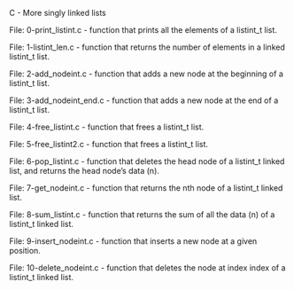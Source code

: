C - More singly linked lists

File: 0-print_listint.c - function that prints all the elements of a listint_t list.

File: 1-listint_len.c -  function that returns the number of elements in a linked listint_t list.

File: 2-add_nodeint.c - function that adds a new node at the beginning of a listint_t list.

File: 3-add_nodeint_end.c - function that adds a new node at the end of a listint_t list.

File: 4-free_listint.c - function that frees a listint_t list.

File: 5-free_listint2.c -  function that frees a listint_t list.

File: 6-pop_listint.c -  function that deletes the head node of a listint_t linked list, and returns the head node’s data (n).

File: 7-get_nodeint.c - function that returns the nth node of a listint_t linked list.

File: 8-sum_listint.c -  function that returns the sum of all the data (n) of a listint_t linked list.

File: 9-insert_nodeint.c - function that inserts a new node at a given position.

File: 10-delete_nodeint.c - function that deletes the node at index index of a listint_t linked list.